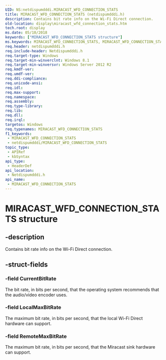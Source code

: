 ```yaml
---
UID: NS:netdispumdddi.MIRACAST_WFD_CONNECTION_STATS
title: MIRACAST_WFD_CONNECTION_STATS (netdispumdddi.h)
description: Contains bit rate info on the Wi-Fi Direct connection.
old-location: display\miracast_wfd_connection_stats.htm
tech.root: display
ms.date: 05/10/2018
keywords: ["MIRACAST_WFD_CONNECTION_STATS structure"]
ms.keywords: MIRACAST_WFD_CONNECTION_STATS, MIRACAST_WFD_CONNECTION_STATS structure [Display Devices], display.miracast_wfd_connection_stats, netdispumdddi/MIRACAST_WFD_CONNECTION_STATS
req.header: netdispumdddi.h
req.include-header: Netdispumdddi.h
req.target-type: Windows
req.target-min-winverclnt: Windows 8.1
req.target-min-winversvr: Windows Server 2012 R2
req.kmdf-ver: 
req.umdf-ver: 
req.ddi-compliance: 
req.unicode-ansi: 
req.idl: 
req.max-support: 
req.namespace: 
req.assembly: 
req.type-library: 
req.lib: 
req.dll: 
req.irql: 
targetos: Windows
req.typenames: MIRACAST_WFD_CONNECTION_STATS
f1_keywords:
 - MIRACAST_WFD_CONNECTION_STATS
 - netdispumdddi/MIRACAST_WFD_CONNECTION_STATS
topic_type:
 - APIRef
 - kbSyntax
api_type:
 - HeaderDef
api_location:
 - Netdispumdddi.h
api_name:
 - MIRACAST_WFD_CONNECTION_STATS
---
```


# MIRACAST_WFD_CONNECTION_STATS structure


## -description

Contains bit rate info on the Wi-Fi Direct connection.

## -struct-fields

### -field CurrentBitRate

The bit rate, in bits per second, that the operating system recommends that the audio/video encoder uses.

### -field LocalMaxBitRate

The maximum bit rate, in bits per second, that the local Wi-Fi Direct hardware can support.

### -field RemoteMaxBitRate

The maximum bit rate, in bits per second, that the Miracast sink hardware can support.

